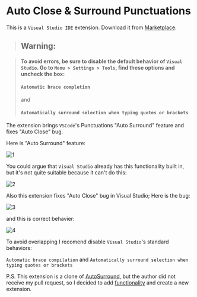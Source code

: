# Auto Close & Surround Punctuations

This is a `Visual Studio IDE` extension. Download it from [Marketplace](https://marketplace.visualstudio.com/items?itemName=BachiMjavanadze.AutoCloseAndSurroundPunctuations).

> ## Warning:

> #### To avoid errors, be sure to disable the default behavior of `Visual Studio`. Go to `Menu > Settings > Tools`, find these options and uncheck the box:
> ####  `Automatic brace completion`
> and
> ####  `Automatically surround selection when typing quotes or brackets`

The extension brings `VSCode`'s Punctuations "Auto Surround" feature and fixes "Auto Close" bug.

Here is "Auto Surround" feature:

![1](https://github.com/BachiMjavanadze/AutoCloseAndSurroundPunctuations/assets/38082501/1fb7746d-38db-40dd-8c24-a75e63ae1596)

You could argue that `Visual Studio` already has this functionality built in, but it's not quite suitable because it can't do this:

![2](https://github.com/BachiMjavanadze/AutoCloseAndSurroundPunctuations/assets/38082501/395c8103-9e90-4dc4-8c4a-f0bb83502e8a)

Also this extension fixes "Auto Close" bug in Visual Studio; Here is the bug:

![3](https://github.com/BachiMjavanadze/AutoCloseAndSurroundPunctuations/assets/38082501/c23ecbee-2d57-4942-b062-6ac5343db0e9)

and this is correct behavier:

![4](https://github.com/BachiMjavanadze/AutoCloseAndSurroundPunctuations/assets/38082501/c120f1e9-d993-4989-8555-521ee0e820e4)

To avoid overlapping I recomend disable `Visual Studio`'s standard behaviors:

`Automatic brace compilation`
and
`Automatically surround selection when typing quotes or brackets`

P.S. This extension is a clone of [AutoSurround](https://marketplace.visualstudio.com/items?itemName=reduckted.AutoSurround), but the author did not receive my pull request, so I decided to add [functionality](https://github.com/reduckted/AutoSurround/issues/2) and create a new extension.
